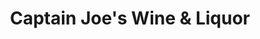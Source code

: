 ---
title: "Captain Joe's Wine & Liquor"
url: /long-beach/captain-joes-wine-und-liquor/
shop: Spirituosen
---